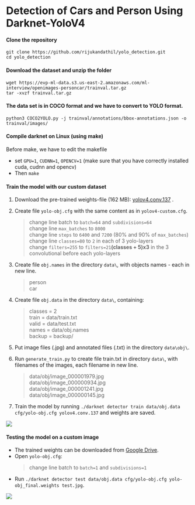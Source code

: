 # Detection of Cars and Person Using Darknet-YoloV4

#### Clone the repository
```
git clone https://github.com/rijukandathil/yolo_detection.git
cd yolo_detection
```
#### Download the dataset and unzip the folder

```
wget https://evp-ml-data.s3.us-east-2.amazonaws.com/ml-interview/openimages-personcar/trainval.tar.gz
tar -xvzf trainval.tar.gz

```
#### The data set is in COCO format and we have to convert to YOLO format.
```
python3 COCO2YOLO.py -j trainval/annotations/bbox-annotations.json -o trainval/images/
```
#### Compile darknet on Linux (using make)
 Before make, we have to edit the makefile
*  set `GPU=1`, `CUDNN=1`, `OPENCV=1` (make sure that you have correctly installed cuda, cudnn and opencv)
* Then `make` 

#### Train the model with our custom dataset
1. Download the pre-trained weights-file (162 MB): [yolov4.conv.137](https://github.com/AlexeyAB/darknet/releases/download/darknet_yolo_v3_optimal/yolov4.conv.137) .
2. Create file `yolo-obj.cfg` with the same content as in `yolov4-custom.cfg`.
   > change line batch to `batch=64` and `subdivisions=64` \
   > change line `max_batches` to `8000`\
   > change line `steps` to `6400` and `7200` (80% and 90% of `max_batches`) \
   > change line `classes=80` to `2` in each of 3 yolo-layers \
   > change `filters=255` to `filters=21`**(classes + 5)x3** in the 3 convolutional before each yolo-layers

3. Create file `obj.names` in the directory `data\`, with objects names - each in new line.
   >   person \
   >   car

4. Create file `obj.data` in the directory `data\`, containing:
   > classes = 2 \
   > train  = data/train.txt \
   > valid  = data/test.txt \
   > names = data/obj.names \
   > backup = backup/

5. Put image files (.jpg) and annotated files (.txt) in the directory `data\obj\`.
6. Run `generate_train.py` to create file train.txt in directory `data\`, with filenames of the images, each filename in new line.

   > data/obj/image_000001979.jpg \
   > data/obj/image_000000934.jpg \
   > data/obj/image_000001241.jpg \
   > data/obj/image_000000145.jpg

7. Train the model by running `./darknet detector train data/obj.data cfg/yolo-obj.cfg yolov4.conv.137` and weights are saved.


![](https://i.imgur.com/7Drj1BJ.png)

#### Testing the model on a custom image
* The trained weights can be downloaded from [Google Drive](https://drive.google.com/file/d/10P616BtblhM_jLz0h-gc0LSrbcYyObF0/view?usp=sharing).
* Open `yolo-obj.cfg`:
  > change line batch to `batch=1` and `subdivisions=1`
* Run `./darknet detector test data/obj.data cfg/yolo-obj.cfg yolo-obj_final.weights test.jpg`.

![](https://i.imgur.com/sdXoqP8.jpg)

